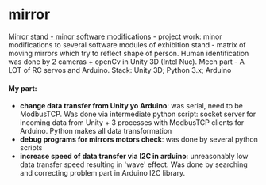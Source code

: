 # mirror

[Mirror stand - minor software modifications](https://drive.google.com/drive/folders/1j5hN2-Xuf_q-nPx8kCNg1D-OUZJdoBgo?usp=sharing "Google Drive") - project work: minor modifications to several software modules of exhibition stand - matrix of moving mirrors which try to reflect shape of person. Human identification was done by 2 cameras + openCv in Unity 3D (Intel Nuc). Mech part - A LOT of RC servos and Arduino. Stack: Unity 3D; Python 3.x; Arduino

#### My part:
- **change data transfer from Unity yo Arduino**: was serial, need to be ModbusTCP. Was done via intermediate python script: socket server for incoming data from Unity + 3 processes with ModbusTCP clients for Arduino. Python makes all data transformation
- **debug programs for mirrors motors check**: was done by several python scripts
- **increase speed of data transfer via I2C in arduino**: unreasonably low data transfer speed resulting in 'wave' effect. Was done by searching and correcting problem part in Arduino I2C library.
